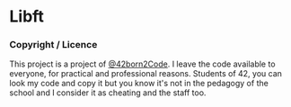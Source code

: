 # Libft

### Copyright / Licence
This project is a project of <a href="http://www.42.fr/">@42born2Code</a>. I leave the code available to everyone, for practical and professional reasons. Students of 42, you can look my code and copy it but you know it's not in the pedagogy of the school and I consider it as cheating and the staff too.
